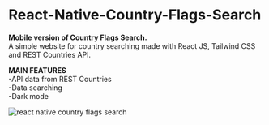 # React-Native-Country-Flags-Search
**Mobile version of Country Flags Search.**<br/>A simple website for country searching made with React JS, Tailwind CSS and REST Countries API.

**MAIN FEATURES** <br/>
-API data from REST Countries <br/>
-Data searching <br/>
-Dark mode <br/>

![react native country flags search](https://user-images.githubusercontent.com/40894497/201456268-ee5950ed-e696-4755-b3a8-04718c1f8d75.jpg)
